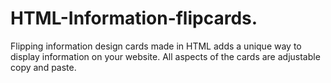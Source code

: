 # HTML-Information-flipcards.
Flipping information design cards made in HTML adds a unique way to display information on your website. All aspects of the cards are adjustable copy and paste.

